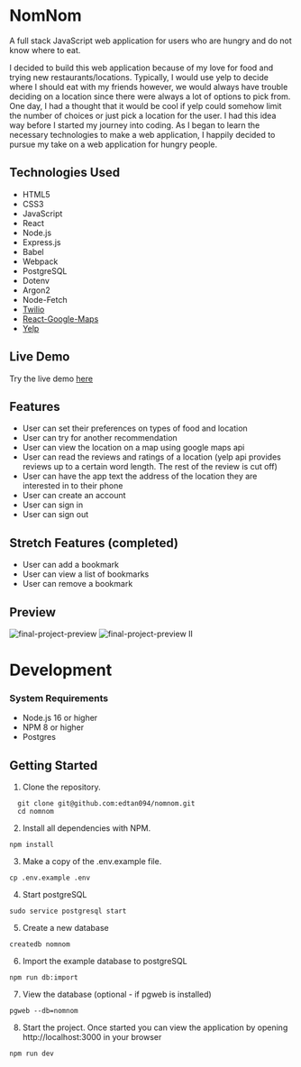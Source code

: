 # NomNom

A full stack JavaScript web application for users who are hungry and do not know where to eat.  

I decided to build this web application because of my love for food and trying new restaurants/locations.  Typically, I would use yelp to decide where I should eat with my friends however, we would always have trouble deciding on a location since there were always a lot of options to pick from.  One day, I had a thought that it would be cool if yelp could somehow limit the number of choices or just pick a location for the user.  I had this idea way before I started my journey into coding.  As I began to learn the necessary technologies to make a web application, I happily decided to pursue my take on a web application for hungry people.  

## Technologies Used
* HTML5
* CSS3
* JavaScript
* React
* Node.js
* Express.js
* Babel
* Webpack
* PostgreSQL
* Dotenv
* Argon2
* Node-Fetch
* [Twilio](https://www.twilio.com/)
* [React-Google-Maps](https://www.npmjs.com/package/@react-google-maps/api)
* [Yelp](https://www.yelp.com/developers/documentation/v3/get_started)

## Live Demo
Try the live demo [here](https://nomnom-project.herokuapp.com/#)

## Features
* User can set their preferences on types of food and location
* User can try for another recommendation
* User can view the location on a map using google maps api
* User can read the reviews and ratings of a location (yelp api provides reviews up to a certain word length. The rest of the review is cut off)
* User can have the app text the address of the location they are interested in to their phone
* User can create an account
* User can sign in
* User can sign out

## Stretch Features (completed)
* User can add a bookmark
* User can view a list of bookmarks
* User can remove a bookmark

## Preview 
![final-project-preview](https://user-images.githubusercontent.com/90667339/156860426-cd554783-3331-466a-a88b-fcf0bd8b2d63.gif)
![final-project-preview II](https://user-images.githubusercontent.com/90667339/156860505-8611299a-39de-4662-9e1f-0241ccfc6026.gif)

# Development

### System Requirements
* Node.js 16 or higher
* NPM 8 or higher
* Postgres

## Getting Started
1. Clone the repository.
  ```shell
    git clone git@github.com:edtan094/nomnom.git
    cd nomnom
  ```
2. Install all dependencies with NPM. 
  ```shell
  npm install
  ```
3. Make a copy of the .env.example file.
  ```shell
  cp .env.example .env
  ```
4. Start postgreSQL
  ```shell
  sudo service postgresql start
  ```
5. Create a new database
  ```shell
  createdb nomnom
  ```
6. Import the example database to postgreSQL
  ```shell
  npm run db:import
  ```
7. View the database (optional - if pgweb is installed)
  ```shell
  pgweb --db=nomnom
  ```
8. Start the project. Once started you can view the application by opening http://localhost:3000 in your browser
  ```shell
  npm run dev
  ```

